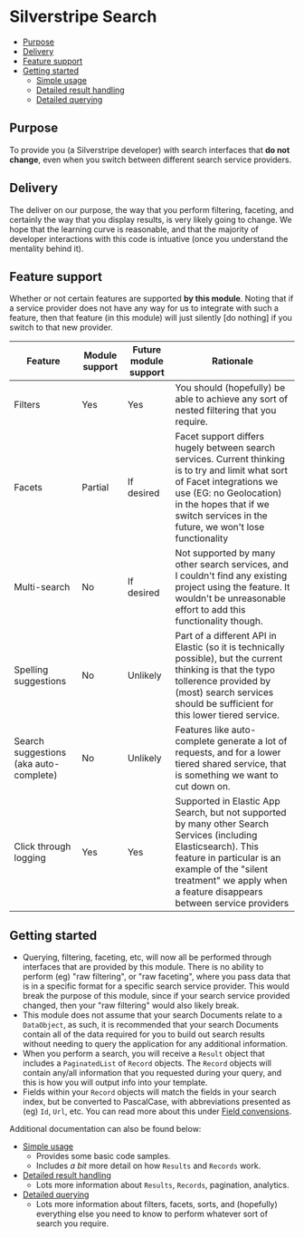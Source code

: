 # Silverstripe Search

* [Purpose](#purpose)
* [Delivery](#delivery)
* [Feature support](#feature-support)
* [Getting started](#getting-started)
  * [Simple usage](docs/simple-usage.md)
  * [Detailed result handling](docs/detailed-result-handling.md)
  * [Detailed querying](docs/detailed-querying.md)

## Purpose

To provide you (a Silverstripe developer) with search interfaces that **do not change**, even when you switch between
different search service providers.

## Delivery

The deliver on our purpose, the way that you perform filtering, faceting, and certainly the way that you display
results, is very likely going to change. We hope that the learning curve is reasonable, and that the majority of
developer interactions with this code is intuative (once you understand the mentality behind it).

## Feature support

Whether or not certain features are supported **by this module**. Noting that if a service provider does not have any
way for us to integrate with such a feature, then that feature (in this module) will just silently [do nothing] if you
switch to that new provider.

| Feature                                | Module support | Future module support | Rationale                                                                                                                                                                                                                                   |
|----------------------------------------|----------------|-----------------------|---------------------------------------------------------------------------------------------------------------------------------------------------------------------------------------------------------------------------------------------|
| Filters                                | Yes            | Yes                   | You should (hopefully) be able to achieve any sort of nested filtering that you require.                                                                                                                                                    |
| Facets                                 | Partial        | If desired            | Facet support differs hugely between search services. Current thinking is to try and limit what sort of Facet integrations we use (EG: no Geolocation) in the hopes that if we switch services in the future, we won't lose functionality   |
| Multi-search                           | No             | If desired            | Not supported by many other search services, and I couldn't find any existing project using the feature. It wouldn't be unreasonable effort to add this functionality though.                                                               |
| Spelling suggestions                   | No             | Unlikely              | Part of a different API in Elastic (so it is technically possible), but the current thinking is that the typo tollerence provided by (most) search services should be sufficient for this lower tiered service.                             |
| Search suggestions (aka auto-complete) | No             | Unlikely              | Features like auto-complete generate a lot of requests, and for a lower tiered shared service, that is something we want to cut down on.                                                                                                    |
| Click through logging                  | Yes            | Yes                   | Supported in Elastic App Search, but not supported by many other Search Services (including Elasticsearch). This feature in particular is an example of the "silent treatment" we apply when a feature disappears between service providers |

## Getting started

* Querying, filtering, faceting, etc, will now all be performed through interfaces that are provided by this module.
  There is no ability to perform (eg) "raw filtering", or "raw faceting", where you pass data that is in a specific
  format for a specific search service provider. This would break the purpose of this module, since if your search
  service provided changed, then your "raw filtering" would also likely break.
* This module does not assume that your search Documents relate to a `DataObject`, as such, it is recommended that your
  search Documents contain all of the data required for you to build out search results without needing to query the
  application for any additional information.
* When you perform a search, you will receive a `Result` object that includes a `PaginatedList` of `Record` objects.
  The `Record` objects will contain any/all information that you requested during your query, and this is how you will
  output info into your template.
* Fields within your `Record` objects will match the fields in your search index, but be converted to PascalCase, with
  abbreviations presented as (eg) `Id`, `Url`, etc. You can read more about this under [Field convensions](docs/field-convensions.md).

Additional documentation can also be found below:

* [Simple usage](docs/simple-usage.md)
  * Provides some basic code samples.
  * Includes *a bit* more detail on how `Results` and `Records` work.
* [Detailed result handling](docs/detailed-result-handling.md)
  * Lots more information about `Results`, `Records`, pagination, analytics.
* [Detailed querying](docs/detailed-querying.md)
  * Lots more information about filters, facets, sorts, and (hopefully) everything else you need to know to perform
    whatever sort of search you require.
